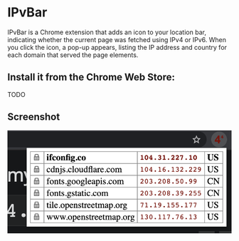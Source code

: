 # IPvBar

IPvBar is a Chrome extension that adds an icon to your location bar, indicating whether the current page was fetched using IPv4 or IPv6. When you click the icon, a pop-up appears, listing the IP address and country for each domain that served the page elements.

## Install it from the Chrome Web Store:

TODO

## Screenshot

![Screenshot](/misc/demo.png?raw=true)

